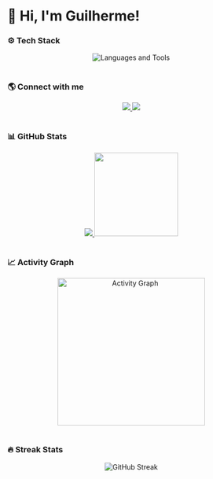 # 👋 Hi, I'm Guilherme!

### ⚙️ Tech Stack
<div align="center">
  <img src="https://skillicons.dev/icons?i=html,css,js,py,linux,c,cpp,cs,bash,sqlite,mysql,git,github&theme=dark" alt="Languages and Tools" />
</div>

#

### 🌎 Connect with me
<div align="center">
  <a href="https://www.instagram.com/poma_gui" target="_blank">
    <img src="https://img.shields.io/badge/-Instagram-E4405F?style=for-the-badge&logo=instagram&logoColor=white" />
  </a>
  <a href="mailto:guilhermepomacercena@gmail.com" target="_blank">
    <img src="https://img.shields.io/badge/-Gmail-D14836?style=for-the-badge&logo=gmail&logoColor=white" />
  </a>
</div>

#

### 📊 GitHub Stats
<div align="center">
  <a href="https://github.com/GuilhermePoma">
    <img height="auto" src="https://github-readme-stats.vercel.app/api?username=GuilhermePoma&show_icons=true&theme=tokyonight&include_all_commits=true&count_private=true" />
    <img height="170em" src="https://github-readme-stats.vercel.app/api/top-langs/?username=GuilhermePoma&layout=compact&langs_count=8&theme=tokyonight" />
  </a>
</div>

#

### 📈 Activity Graph
<div align="center">
  <img height="300em" src="https://github-readme-activity-graph.vercel.app/graph?username=guilhermepoma&theme=tokyo-night&hide_border=true" alt="Activity Graph" />
</div>

#

### 🔥 Streak Stats
<div align="center">
  <img src="https://streak-stats.vercel.app?user=GuilhermePoma&theme=tokyonight&hide_border=true" alt="GitHub Streak" />
</div>

